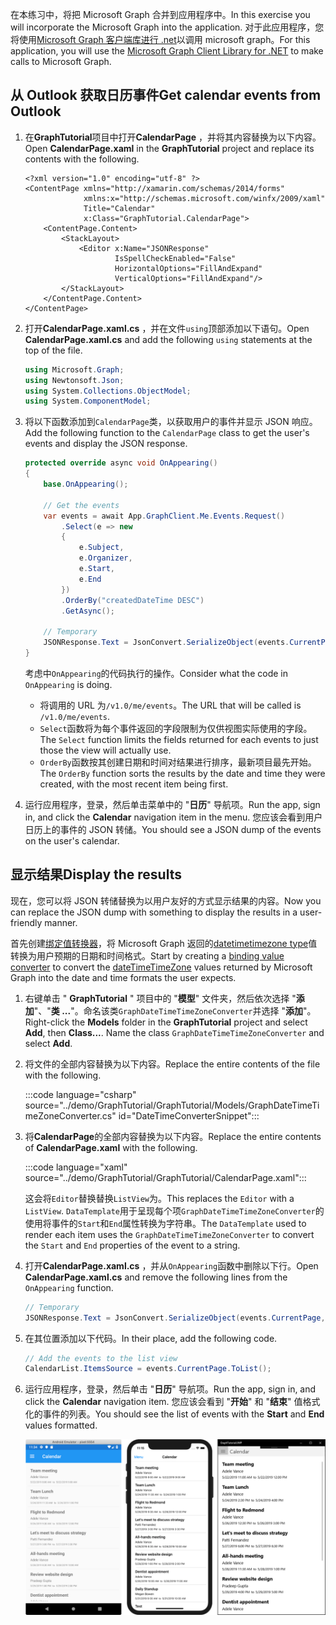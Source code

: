 <!-- markdownlint-disable MD002 MD041 -->

<span data-ttu-id="08571-101">在本练习中，将把 Microsoft Graph 合并到应用程序中。</span><span class="sxs-lookup"><span data-stu-id="08571-101">In this exercise you will incorporate the Microsoft Graph into the application.</span></span> <span data-ttu-id="08571-102">对于此应用程序，您将使用[Microsoft Graph 客户端库进行 .net](https://github.com/microsoftgraph/msgraph-sdk-dotnet)以调用 microsoft graph。</span><span class="sxs-lookup"><span data-stu-id="08571-102">For this application, you will use the [Microsoft Graph Client Library for .NET](https://github.com/microsoftgraph/msgraph-sdk-dotnet) to make calls to Microsoft Graph.</span></span>

## <a name="get-calendar-events-from-outlook"></a><span data-ttu-id="08571-103">从 Outlook 获取日历事件</span><span class="sxs-lookup"><span data-stu-id="08571-103">Get calendar events from Outlook</span></span>

1. <span data-ttu-id="08571-104">在**GraphTutorial**项目中打开**CalendarPage** ，并将其内容替换为以下内容。</span><span class="sxs-lookup"><span data-stu-id="08571-104">Open **CalendarPage.xaml** in the **GraphTutorial** project and replace its contents with the following.</span></span>

    ```xaml
    <?xml version="1.0" encoding="utf-8" ?>
    <ContentPage xmlns="http://xamarin.com/schemas/2014/forms"
                 xmlns:x="http://schemas.microsoft.com/winfx/2009/xaml"
                 Title="Calendar"
                 x:Class="GraphTutorial.CalendarPage">
        <ContentPage.Content>
            <StackLayout>
                <Editor x:Name="JSONResponse"
                        IsSpellCheckEnabled="False"
                        HorizontalOptions="FillAndExpand"
                        VerticalOptions="FillAndExpand"/>
            </StackLayout>
        </ContentPage.Content>
    </ContentPage>
    ```

1. <span data-ttu-id="08571-105">打开**CalendarPage.xaml.cs** ，并在文件`using`顶部添加以下语句。</span><span class="sxs-lookup"><span data-stu-id="08571-105">Open **CalendarPage.xaml.cs** and add the following `using` statements at the top of the file.</span></span>

    ```csharp
    using Microsoft.Graph;
    using Newtonsoft.Json;
    using System.Collections.ObjectModel;
    using System.ComponentModel;
    ```

1. <span data-ttu-id="08571-106">将以下函数添加到`CalendarPage`类，以获取用户的事件并显示 JSON 响应。</span><span class="sxs-lookup"><span data-stu-id="08571-106">Add the following function to the `CalendarPage` class to get the user's events and display the JSON response.</span></span>

    ```csharp
    protected override async void OnAppearing()
    {
        base.OnAppearing();

        // Get the events
        var events = await App.GraphClient.Me.Events.Request()
            .Select(e => new
            {
                e.Subject,
                e.Organizer,
                e.Start,
                e.End
            })
            .OrderBy("createdDateTime DESC")
            .GetAsync();

        // Temporary
        JSONResponse.Text = JsonConvert.SerializeObject(events.CurrentPage, Formatting.Indented);
    }
    ```

    <span data-ttu-id="08571-107">考虑中`OnAppearing`的代码执行的操作。</span><span class="sxs-lookup"><span data-stu-id="08571-107">Consider what the code in `OnAppearing` is doing.</span></span>

    - <span data-ttu-id="08571-108">将调用的 URL 为`/v1.0/me/events`。</span><span class="sxs-lookup"><span data-stu-id="08571-108">The URL that will be called is `/v1.0/me/events`.</span></span>
    - <span data-ttu-id="08571-109">`Select`函数将为每个事件返回的字段限制为仅供视图实际使用的字段。</span><span class="sxs-lookup"><span data-stu-id="08571-109">The `Select` function limits the fields returned for each events to just those the view will actually use.</span></span>
    - <span data-ttu-id="08571-110">`OrderBy`函数按其创建日期和时间对结果进行排序，最新项目最先开始。</span><span class="sxs-lookup"><span data-stu-id="08571-110">The `OrderBy` function sorts the results by the date and time they were created, with the most recent item being first.</span></span>

1. <span data-ttu-id="08571-111">运行应用程序，登录，然后单击菜单中的 "**日历**" 导航项。</span><span class="sxs-lookup"><span data-stu-id="08571-111">Run the app, sign in, and click the **Calendar** navigation item in the menu.</span></span> <span data-ttu-id="08571-112">您应该会看到用户日历上的事件的 JSON 转储。</span><span class="sxs-lookup"><span data-stu-id="08571-112">You should see a JSON dump of the events on the user's calendar.</span></span>

## <a name="display-the-results"></a><span data-ttu-id="08571-113">显示结果</span><span class="sxs-lookup"><span data-stu-id="08571-113">Display the results</span></span>

<span data-ttu-id="08571-114">现在，您可以将 JSON 转储替换为以用户友好的方式显示结果的内容。</span><span class="sxs-lookup"><span data-stu-id="08571-114">Now you can replace the JSON dump with something to display the results in a user-friendly manner.</span></span>

<span data-ttu-id="08571-115">首先创建[绑定值转换器](/xamarin/xamarin-forms/xaml/xaml-basics/data-binding-basics#binding-value-converters)，将 Microsoft Graph 返回的[datetimetimezone type](/graph/api/resources/datetimetimezone?view=graph-rest-1.0)值转换为用户预期的日期和时间格式。</span><span class="sxs-lookup"><span data-stu-id="08571-115">Start by creating a [binding value converter](/xamarin/xamarin-forms/xaml/xaml-basics/data-binding-basics#binding-value-converters) to convert the [dateTimeTimeZone](/graph/api/resources/datetimetimezone?view=graph-rest-1.0) values returned by Microsoft Graph into the date and time formats the user expects.</span></span>

1. <span data-ttu-id="08571-116">右键单击 " **GraphTutorial** " 项目中的 "**模型**" 文件夹，然后依次选择 "**添加**"、"**类 ...**"。命名该类`GraphDateTimeTimeZoneConverter`并选择 "**添加**"。</span><span class="sxs-lookup"><span data-stu-id="08571-116">Right-click the **Models** folder in the **GraphTutorial** project and select **Add**, then **Class...**. Name the class `GraphDateTimeTimeZoneConverter` and select **Add**.</span></span>

1. <span data-ttu-id="08571-117">将文件的全部内容替换为以下内容。</span><span class="sxs-lookup"><span data-stu-id="08571-117">Replace the entire contents of the file with the following.</span></span>

    :::code language="csharp" source="../demo/GraphTutorial/GraphTutorial/Models/GraphDateTimeTimeZoneConverter.cs" id="DateTimeConverterSnippet":::

1. <span data-ttu-id="08571-118">将**CalendarPage**的全部内容替换为以下内容。</span><span class="sxs-lookup"><span data-stu-id="08571-118">Replace the entire contents of **CalendarPage.xaml** with the following.</span></span>

    :::code language="xaml" source="../demo/GraphTutorial/GraphTutorial/CalendarPage.xaml":::

    <span data-ttu-id="08571-119">这会将`Editor`替换替换`ListView`为。</span><span class="sxs-lookup"><span data-stu-id="08571-119">This replaces the `Editor` with a `ListView`.</span></span> <span data-ttu-id="08571-120">`DataTemplate`用于呈现每个项`GraphDateTimeTimeZoneConverter`的使用将事件的`Start`和`End`属性转换为字符串。</span><span class="sxs-lookup"><span data-stu-id="08571-120">The `DataTemplate` used to render each item uses the `GraphDateTimeTimeZoneConverter` to convert the `Start` and `End` properties of the event to a string.</span></span>

1. <span data-ttu-id="08571-121">打开**CalendarPage.xaml.cs** ，并从`OnAppearing`函数中删除以下行。</span><span class="sxs-lookup"><span data-stu-id="08571-121">Open **CalendarPage.xaml.cs** and remove the following lines from the `OnAppearing` function.</span></span>

    ```csharp
    // Temporary
    JSONResponse.Text = JsonConvert.SerializeObject(events.CurrentPage, Formatting.Indented);
    ```

1. <span data-ttu-id="08571-122">在其位置添加以下代码。</span><span class="sxs-lookup"><span data-stu-id="08571-122">In their place, add the following code.</span></span>

    ```csharp
    // Add the events to the list view
    CalendarList.ItemsSource = events.CurrentPage.ToList();
    ```

1. <span data-ttu-id="08571-123">运行应用程序，登录，然后单击 "**日历**" 导航项。</span><span class="sxs-lookup"><span data-stu-id="08571-123">Run the app, sign in, and click the **Calendar** navigation item.</span></span> <span data-ttu-id="08571-124">您应该会看到 "**开始**" 和 "**结束**" 值格式化的事件的列表。</span><span class="sxs-lookup"><span data-stu-id="08571-124">You should see the list of events with the **Start** and **End** values formatted.</span></span>

    ![事件表的屏幕截图](./images/calendar-page.png)
